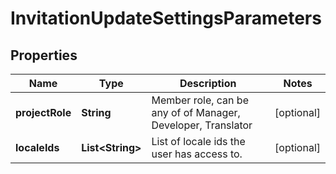 

# InvitationUpdateSettingsParameters

## Properties

Name | Type | Description | Notes
------------ | ------------- | ------------- | -------------
**projectRole** | **String** | Member role, can be any of of Manager, Developer, Translator |  [optional]
**localeIds** | **List&lt;String&gt;** | List of locale ids the user has access to. |  [optional]



